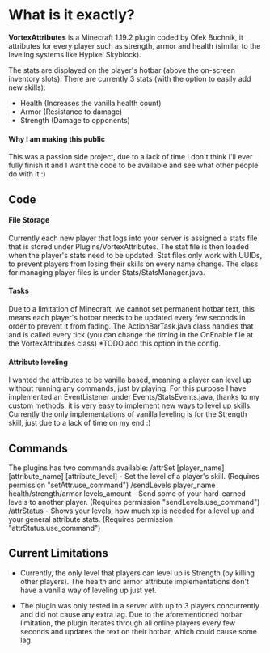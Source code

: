 # What is it exactly?
**VortexAttributes** is a Minecraft 1.19.2 plugin coded by Ofek Buchnik, it attributes for every player such as strength, armor and health (similar to the leveling systems like Hypixel Skyblock).

The stats are displayed on the player's hotbar (above the on-screen inventory slots).
There are currently 3 stats (with the option to easily add new skills):
- Health (Increases the vanilla health count)
- Armor (Resistance to damage)
- Strength (Damage to opponents)

#### Why I am making this public
This was a passion side project, due to a lack of time I don't think I'll ever fully finish it and I want the code to be available and see what other people do with it :)

## Code
#### File Storage
Currently each new player that logs into your server is assigned a stats file that is stored under Plugins/VortexAttributes. 
The stat file is then loaded when the player's stats need to be updated. Stat files only work with UUIDs, to prevent players from losing their skills on every name change.
The class for managing player files is under Stats/StatsManager.java.

#### Tasks
Due to a limitation of Minecraft, we cannot set permanent hotbar text, this means each player's hotbar needs to be updated every few seconds in order to prevent it from fading.
The ActionBarTask.java class handles that and is called every tick (you can change the timing in the OnEnable file at the VortexAttributes class) *TODO add this option in the config.

#### Attribute leveling
I wanted the attributes to be vanilla based, meaning a player can level up without running any commands, just by playing.
For this purpose I have implemented an EventListener under Events/StatsEvents.java, thanks to my custom methods, it is very easy to implement new ways to level up skills.
Currently the only implementations of vanilla leveling is for the Strength skill, just due to a lack of time on my end :)


## Commands
The plugins has two commands available:
/attrSet [player_name] [attribute_name] [attribute_level] - Set the level of a player's skill. (Requires permission "setAttr.use_command")
/sendLevels player_name health/strength/armor levels_amount - Send some of your hard-earned levels to another player. (Requires permission "sendLevels.use_command")
/attrStatus - Shows your levels, how much xp is needed for a level up and your general attribute stats. (Requires permission "attrStatus.use_command")

## Current Limitations
- Currently, the only level that players can level up is Strength (by killing other players). 
The health and armor attribute implementations don't have a vanilla way of leveling up just yet.

- The plugin was only tested in a server with up to 3 players concurrently and did not cause any extra lag. 
Due to the aforementioned hotbar limitation, the plugin iterates through all online players every few seconds and updates the text on their hotbar, which could cause some lag.
